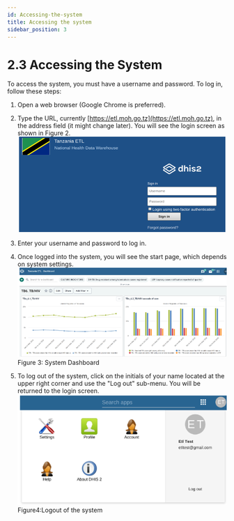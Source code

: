 ```yaml
---
id: Accessing-the-system
title: Accessing the system
sidebar_position: 3
---
```


# 2.3 Accessing the System

To access the system, you must have a username and password. To log in, follow these steps:

1. Open a web browser (Google Chrome is preferred).  
2. Type the URL, currently [https://etl.moh.go.tz](https://etl.moh.go.tz), in the address field (it might change later). You will see the login screen as shown in Figure 2.
 ![alt text](<../../static/img/Login screen.PNG>) 
3. Enter your username and password to log in.  
4. Once logged into the system, you will see the start page, which depends on system settings.  
![alt text](<../../static/img/System dashboard.PNG>)
Figure 3: System Dashboard

5. To log out of the system, click on the initials of your name located at the upper right corner and use the "Log out" sub-menu. You will be returned to the login screen.
![alt text](<../../static/img/logout system.PNG>)
 Figure4:Logout of the system